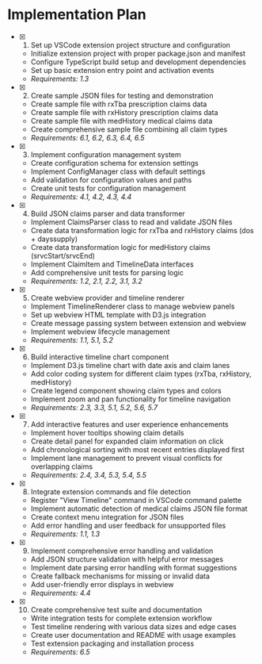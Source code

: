 # Implementation Plan

- [x] 1. Set up VSCode extension project structure and configuration
  - Initialize extension project with proper package.json and manifest
  - Configure TypeScript build setup and development dependencies
  - Set up basic extension entry point and activation events
  - _Requirements: 1.3_

- [x] 2. Create sample JSON files for testing and demonstration
  - Create sample file with rxTba prescription claims data
  - Create sample file with rxHistory prescription claims data  
  - Create sample file with medHistory medical claims data
  - Create comprehensive sample file combining all claim types
  - _Requirements: 6.1, 6.2, 6.3, 6.4, 6.5_

- [x] 3. Implement configuration management system
  - Create configuration schema for extension settings
  - Implement ConfigManager class with default settings
  - Add validation for configuration values and paths
  - Create unit tests for configuration management
  - _Requirements: 4.1, 4.2, 4.3, 4.4_

- [x] 4. Build JSON claims parser and data transformer
  - Implement ClaimsParser class to read and validate JSON files
  - Create data transformation logic for rxTba and rxHistory claims (dos + dayssupply)
  - Create data transformation logic for medHistory claims (srvcStart/srvcEnd)
  - Implement ClaimItem and TimelineData interfaces
  - Add comprehensive unit tests for parsing logic
  - _Requirements: 1.2, 2.1, 2.2, 3.1, 3.2_

- [x] 5. Create webview provider and timeline renderer
  - Implement TimelineRenderer class to manage webview panels
  - Set up webview HTML template with D3.js integration
  - Create message passing system between extension and webview
  - Implement webview lifecycle management
  - _Requirements: 1.1, 5.1, 5.2_

- [x] 6. Build interactive timeline chart component
  - Implement D3.js timeline chart with date axis and claim lanes
  - Add color coding system for different claim types (rxTba, rxHistory, medHistory)
  - Create legend component showing claim types and colors
  - Implement zoom and pan functionality for timeline navigation
  - _Requirements: 2.3, 3.3, 5.1, 5.2, 5.6, 5.7_

- [x] 7. Add interactive features and user experience enhancements
  - Implement hover tooltips showing claim details
  - Create detail panel for expanded claim information on click
  - Add chronological sorting with most recent entries displayed first
  - Implement lane management to prevent visual conflicts for overlapping claims
  - _Requirements: 2.4, 3.4, 5.3, 5.4, 5.5_

- [x] 8. Integrate extension commands and file detection
  - Register "View Timeline" command in VSCode command palette
  - Implement automatic detection of medical claims JSON file format
  - Create context menu integration for JSON files
  - Add error handling and user feedback for unsupported files
  - _Requirements: 1.1, 1.3_

- [x] 9. Implement comprehensive error handling and validation
  - Add JSON structure validation with helpful error messages
  - Implement date parsing error handling with format suggestions
  - Create fallback mechanisms for missing or invalid data
  - Add user-friendly error displays in webview
  - _Requirements: 4.4_

- [x] 10. Create comprehensive test suite and documentation
  - Write integration tests for complete extension workflow
  - Test timeline rendering with various data sizes and edge cases
  - Create user documentation and README with usage examples
  - Test extension packaging and installation process
  - _Requirements: 6.5_